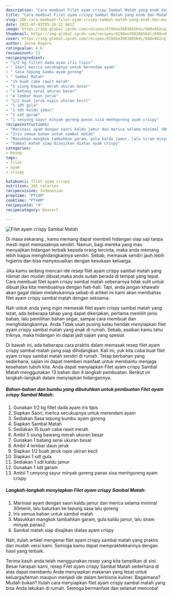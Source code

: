 ```yaml
---
description: "Cara membuat Filet ayam crispy Sambal Matah yang enak dan Mudah Dibuat"
title: "Cara membuat Filet ayam crispy Sambal Matah yang enak dan Mudah Dibuat"
slug: 286-cara-membuat-filet-ayam-crispy-sambal-matah-yang-enak-dan-mudah-dibuat
date: 2021-07-03T05:16:12.681Z
image: https://img-global.cpcdn.com/recipes/d19dee3981665bdc/680x482cq70/filet-ayam-crispy-sambal-matah-foto-resep-utama.jpg
thumbnail: https://img-global.cpcdn.com/recipes/d19dee3981665bdc/680x482cq70/filet-ayam-crispy-sambal-matah-foto-resep-utama.jpg
cover: https://img-global.cpcdn.com/recipes/d19dee3981665bdc/680x482cq70/filet-ayam-crispy-sambal-matah-foto-resep-utama.jpg
author: Jesse Rogers
ratingvalue: 4.8
reviewcount: 13
recipeingredient:
- "1/2 kg fillet dada ayam iris tipis"
- " Saori merica secukupnya untuk merendam ayam"
- " Sasa tepung bumbu ayam goreng"
- " Sambal Matah"
- "15 buah cabe rawit merah"
- "5 siung bawang merah ukuran besar"
- "1 batang serai ukuran besar"
- "4 lembar daun jeruk"
- "1/2 buah jeruk nipis ukiran kecil"
- "1 sdt gula"
- "1 sdt kaldu jamur"
- "1 sdt garam"
- "1 cenyong sayur minyak goreng panas sisa menhgoreng ayam crispy"
recipeinstructions:
- "Marinasi ayam dengan saori kaldu jamur dan merica selama minimal 30menit, lalu balurkan ke tepung sasa lalu goreng"
- "Iris semua bahan untuk sambal matah"
- "Masukkan mangkok tambahkan garam, gula kaldu jamur, lalu siram minyak panas2"
- "Sambal matah siap disajikan diatas ayam crispy"
categories:
- Resep
tags:
- filet
- ayam
- crispy

katakunci: filet ayam crispy 
nutrition: 161 calories
recipecuisine: Indonesian
preptime: "PT14M"
cooktime: "PT44M"
recipeyield: "4"
recipecategory: Dessert

---
```



![Filet ayam crispy Sambal Matah](https://img-global.cpcdn.com/recipes/d19dee3981665bdc/680x482cq70/filet-ayam-crispy-sambal-matah-foto-resep-utama.jpg)

Di masa  sekarang , kamu memang dapat membeli hidangan siap saji tanpa mesti repot memasaknya sendiri. Namun, bagi mereka yang mau menyajikan hidangan terbaik kepada orang tercinta, maka anda memang lebih bagus menghidangkannya sendiri. Sebab, memasak sendiri jauh lebih higienis dan bisa menyesuaikan dengan kesukaan keluarga.

Jika kamu sedang mencari ide resep filet ayam crispy sambal matah yang nikmat dan mudah dibuat,maka anda sudah berada di tempat yang tepat. Cara membuat filet ayam crispy sambal matah  sebenarnya tidak sulit untuk dibuat jika kita membuatnya dengan hati-hati. Tapi, anda jangan khawatir akan gagal dalam melakukannya 
sebab di artikel ini kami akan membahas filet ayam crispy sambal matah dengan seksama.  



Nah untuk anda yang ingin memasak filet ayam crispy sambal matah yang lezat, ada beberapa tahap yang dapat dikerjakan, pertama memilih jenis bahan, lalu pemilihan bahan segar, sampai cara membuat dan menghidangkannya. Anda Tidak usah pusing kalau hendak menyiapkan filet ayam crispy sambal matah yang enak di rumah. Sebab, asalkan kamu  tahu triknya, maka hidangan ini dapat jadi sajian yang spesial.

Di bawah ini, ada beberapa cara praktis  dalam memasak resep filet ayam crispy sambal matah yang siap dihidangkan. Kali ini, yuk kita coba buat filet ayam crispy sambal matah sendiri di rumah. Tetap berbahan yang sederhana, sajian ini dapat memberi manfaat untuk membantu menjaga kesehatan tubuh kita. Anda dapat menyiapkan Filet ayam crispy Sambal Matah menggunakan 13 bahan dan 4 langkah pembuatan. Berikut ini langkah-langkah dalam menyiapkan hidangannya.

<!--inarticleads1-->

##### Bahan-bahan dan bumbu yang dibutuhkan untuk pembuatan Filet ayam crispy Sambal Matah:

1. Gunakan 1/2 kg fillet dada ayam iris tipis
1. Siapkan  Saori, merica secukupnya untuk merendam ayam
1. Sediakan  Sasa tepung bumbu ayam goreng
1. Siapkan  Sambal Matah
1. Sediakan 15 buah cabe rawit merah
1. Ambil 5 siung bawang merah ukuran besar
1. Gunakan 1 batang serai ukuran besar
1. Ambil 4 lembar daun jeruk
1. Siapkan 1/2 buah jeruk nipis ukiran kecil
1. Siapkan 1 sdt gula
1. Sediakan 1 sdt kaldu jamur
1. Gunakan 1 sdt garam
1. Ambil 1 cenyong sayur minyak goreng panas sisa menhgoreng ayam crispy




<!--inarticleads2-->

##### Langkah-langkah menyiapkan Filet ayam crispy Sambal Matah:

1. Marinasi ayam dengan saori kaldu jamur dan merica selama minimal 30menit, lalu balurkan ke tepung sasa lalu goreng
1. Iris semua bahan untuk sambal matah
1. Masukkan mangkok tambahkan garam, gula kaldu jamur, lalu siram minyak panas2
1. Sambal matah siap disajikan diatas ayam crispy




Nah, itulah artikel mengenai  filet ayam crispy sambal matah  yang praktis dan mudah versi kami. Semoga kamu dapat mempraktekkannya dengan hasil yang terbaik. 

Terima kasih anda telah menggunakan resep yang kita tampilkan di sini. Besar harapan kami, resep  Filet ayam crispy Sambal Matah sederhana di atas dapat membantu Anda menyiapkan makanan yang lezat untuk keluarga/teman maupun menjadi ide dalam berbisnis kuliner. Bagaimana? Mudah bukan? Itulah cara menyiapkan filet ayam crispy sambal matah yang bisa Anda lakukan di rumah. Semoga bermanfaat dan selamat mencoba!

